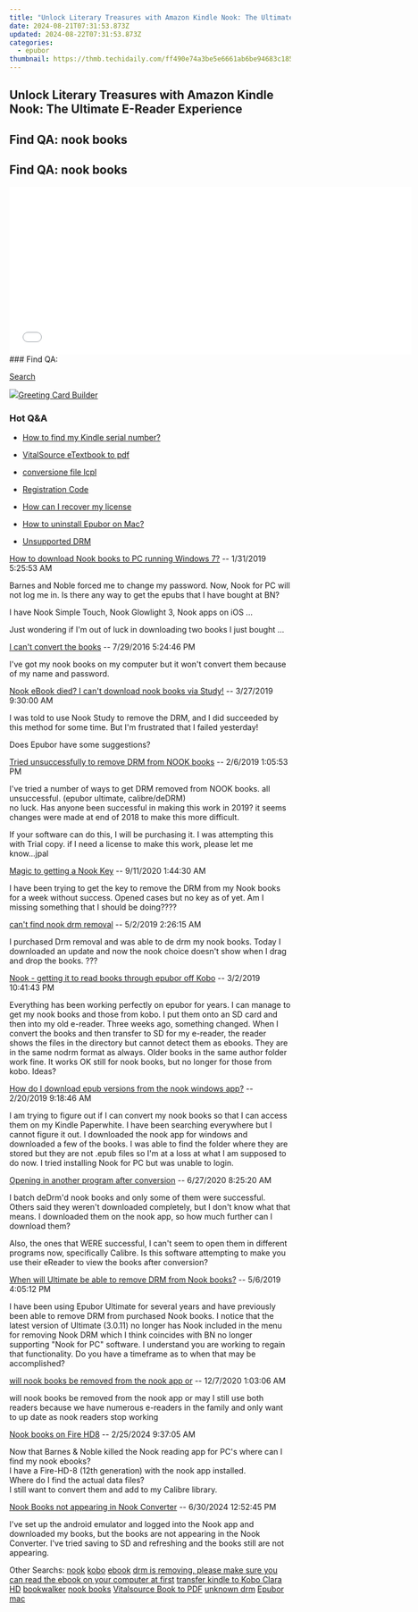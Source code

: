 ```yaml
---
title: "Unlock Literary Treasures with Amazon Kindle Nook: The Ultimate E-Reader Experience"
date: 2024-08-21T07:31:53.873Z
updated: 2024-08-22T07:31:53.873Z
categories:
  - epubor
thumbnail: https://thmb.techidaily.com/ff490e74a3be5e6661ab6be94683c185117f3752a068534edc41f9892377511a.jpg
---
```


## Unlock Literary Treasures with Amazon Kindle Nook: The Ultimate E-Reader Experience

## Find QA: nook books



## Find QA: nook books

<!-- affiliate ads begin -->
<iframe id="iframe_672" src="//a.impactradius-go.com/gen-ad-code/5597632/1959812/17834/" width="720" height="300" scrolling="no" frameborder="0" marginheight="0" marginwidth="0"></iframe>
<!-- affiliate ads end -->
### Find QA:

[Search](http://www.epubor.com/Search.aspx?SystemID=46 "Find QA") 

<!-- affiliate ads begin -->
<a href="https://secure.2checkout.com/order/checkout.php?PRODS=2067133&QTY=1&AFFILIATE=108875&CART=1"><img src="https://www.pearlmountainsoft.com/n_img/product/gcb/banScrn.jpg" border="0">Greeting Card Builder</a>
<!-- affiliate ads end -->
### Hot Q&A

* [How to find my Kindle serial number?](https://tools.techidaily.com/epubor/products/)
* [VitalSource eTextbook to pdf](https://tools.techidaily.com/epubor/products/)
* [conversione file lcpl](https://tools.techidaily.com/epubor/products/)
* [Registration Code](https://tools.techidaily.com/epubor/products/)

* [How can I recover my license](https://tools.techidaily.com/epubor/products/)
* [How to uninstall Epubor on Mac?](https://tools.techidaily.com/epubor/products/)
* [Unsupported DRM](https://tools.techidaily.com/epubor/products/)

[How to download Nook books to PC running Windows 7?](https://tools.techidaily.com/epubor/products/) \-- 1/31/2019 5:25:53 AM 

Barnes and Noble forced me to change my password. Now, Nook for PC will not log me in. Is there any way to get the epubs that I have bought at BN?

 I have Nook Simple Touch, Nook Glowlight 3, Nook apps on iOS ...

 Just wondering if I'm out of luck in downloading two books I just bought ...

[I can't convert the books](https://tools.techidaily.com/epubor/products/) \-- 7/29/2016 5:24:46 PM 

I've got my nook books on my computer but it won't convert them because of my name and password.

[Nook eBook died? I can't download nook books via Study!](https://tools.techidaily.com/epubor/products/) \-- 3/27/2019 9:30:00 AM 

I was told to use Nook Study to remove the DRM, and I did succeeded by this method for some time. But I'm frustrated that I failed yesterday!

 Does Epubor have some suggestions?

[Tried unsuccessfully to remove DRM from NOOK books](https://tools.techidaily.com/epubor/products/) \-- 2/6/2019 1:05:53 PM 

I've tried a number of ways to get DRM removed from NOOK books. all unsuccessful. (epubor ultimate, calibre/deDRM)  
 no luck. Has anyone been successful in making this work in 2019? it seems changes were made at end of 2018 to make this more difficult.

 If your software can do this, I will be purchasing it. I was attempting this with Trial copy. if I need a license to make this work, please let me know...jpal

[Magic to getting a Nook Key](https://tools.techidaily.com/epubor/products/) \-- 9/11/2020 1:44:30 AM 

I have been trying to get the key to remove the DRM from my Nook books for a week without success. Opened cases but no key as of yet. Am I missing something that I should be doing????

[can't find nook drm removal](https://tools.techidaily.com/epubor/nook-drm-removal/) \-- 5/2/2019 2:26:15 AM 

I purchased Drm removal and was able to de drm my nook books. Today I downloaded an update and now the nook choice doesn't show when I drag and drop the books. ???

[Nook - getting it to read books through epubor off Kobo](https://tools.techidaily.com/epubor/products/) \-- 3/2/2019 10:41:43 PM 

Everything has been working perfectly on epubor for years. I can manage to get my nook books and those from kobo. I put them onto an SD card and then into my old e-reader. Three weeks ago, something changed. When I convert the books and then transfer to SD for my e-reader, the reader shows the files in the directory but cannot detect them as ebooks. They are in the same nodrm format as always. Older books in the same author folder work fine. It works OK still for nook books, but no longer for those from kobo. Ideas?

[How do I download epub versions from the nook windows app?](https://tools.techidaily.com/epubor/products/) \-- 2/20/2019 9:18:46 AM 

I am trying to figure out if I can convert my nook books so that I can access them on my Kindle Paperwhite. I have been searching everywhere but I cannot figure it out. I downloaded the nook app for windows and downloaded a few of the books. I was able to find the folder where they are stored but they are not .epub files so I'm at a loss at what I am supposed to do now. I tried installing Nook for PC but was unable to login. 

[Opening in another program after conversion](https://tools.techidaily.com/epubor/products/) \-- 6/27/2020 8:25:20 AM 

I batch deDrm'd nook books and only some of them were successful. Others said they weren't downloaded completely, but I don't know what that means. I downloaded them on the nook app, so how much further can I download them?

 Also, the ones that WERE successful, I can't seem to open them in different programs now, specifically Calibre. Is this software attempting to make you use their eReader to view the books after conversion?

[When will Ultimate be able to remove DRM from Nook books?](https://tools.techidaily.com/epubor/ultimate/) \-- 5/6/2019 4:05:12 PM 

I have been using Epubor Ultimate for several years and have previously been able to remove DRM from purchased Nook books. I notice that the latest version of Ultimate (3.0.11) no longer has Nook included in the menu for removing Nook DRM which I think coincides with BN no longer supporting "Nook for PC" software. I understand you are working to regain that functionality. Do you have a timeframe as to when that may be accomplished?

[will nook books be removed from the nook app or](https://tools.techidaily.com/epubor/products/) \-- 12/7/2020 1:03:06 AM 

will nook books be removed from the nook app or may I still use both readers because we have numerous e-readers in the family and only want to up date as nook readers stop working 

[Nook books on Fire HD8](https://tools.techidaily.com/epubor/products/) \-- 2/25/2024 9:37:05 AM 

Now that Barnes & Noble killed the Nook reading app for PC's where can I find my nook ebooks?   
 I have a Fire-HD-8 (12th generation) with the nook app installed.   
 Where do I find the actual data files?   
 I still want to convert them and add to my Calibre library.   

[Nook Books not appearing in Nook Converter](https://tools.techidaily.com/epubor/nook-converter/) \-- 6/30/2024 12:52:45 PM 

I've set up the android emulator and logged into the Nook app and downloaded my books, but the books are not appearing in the Nook Converter. I've tried saving to SD and refreshing and the books still are not appearing.

 Other Searchs: [nook](https://tools.techidaily.com/epubor/products/) [kobo](https://tools.techidaily.com/epubor/products/) [ebook](https://tools.techidaily.com/epubor/products/) [drm is removing, please make sure you can read the ebook on your computer at first](https://tools.techidaily.com/epubor/products/) [transfer kindle to Kobo Clara HD](https://tools.techidaily.com/epubor/transfer/) [bookwalker](https://tools.techidaily.com/epubor/products/) [nook books](https://tools.techidaily.com/epubor/products/) [Vitalsource Book to PDF](https://tools.techidaily.com/epubor/products/) [unknown drm](https://tools.techidaily.com/epubor/products/) [Epubor mac](https://tools.techidaily.com/epubor/products/)

<ins class="adsbygoogle"
     style="display:block"
     data-ad-format="autorelaxed"
     data-ad-client="ca-pub-7571918770474297"
     data-ad-slot="1223367746"></ins>



<ins class="adsbygoogle"
     style="display:block"
     data-ad-client="ca-pub-7571918770474297"
     data-ad-slot="8358498916"
     data-ad-format="auto"
     data-full-width-responsive="true"></ins>


